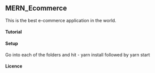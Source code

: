 ## MERN_Ecommerce

This is the best e-commerce application in the world.

#### Tutorial 

#### Setup

Go into each of the folders and hit - yarn install followed by yarn start

#### Licence

